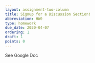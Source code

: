 ```yaml
---
layout: assignment-two-column
title: Signup for a Discussion Section!
abbreviation: HW0
type: homework
due_date: 2020-04-07
ordering: 1
draft: 1
points: 0
---
```


See Google Doc